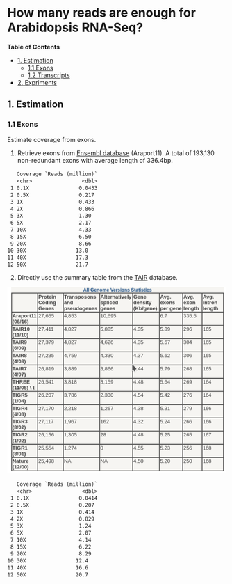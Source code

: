 # How many reads are enough for Arabidopsis RNA-Seq?

<!-- content start -->

**Table of Contents**

- [1. Estimation](#1-Estimation)
    - [1.1 Exons](#11-exons)
    - [1.2 Transcripts](#12-transcripts)
- [2. Expriments](#2-Estimation)

<!-- content end -->

## 1. Estimation

### 1.1 Exons

Estimate coverage from exons. 

1. Retrieve exons from [Ensembl database](ftp://ftp.ensemblgenomes.org/pub/plants/release-42/fasta/arabidopsis_thaliana/cdna/Arabidopsis_thaliana.TAIR10.cdna.all.fa.gz) (Araport11). A total of 193,130 non-redundant exons with average length of 336.4bp.

```
   Coverage `Reads (million)`
   <chr>                <dbl>
 1 0.1X                0.0433
 2 0.5X                0.217 
 3 1X                  0.433 
 4 2X                  0.866 
 5 3X                  1.30  
 6 5X                  2.17  
 7 10X                 4.33  
 8 15X                 6.50  
 9 20X                 8.66  
10 30X                13.0   
11 40X                17.3   
12 50X                21.7   
```

2. Directly use the summary table from the [TAIR](https://arabidopsis.org/portals/genAnnotation/gene_structural_annotation/annotation_data.jsp) database.

![TAIR_genome_summary](results/TAIR_genome_summary.png)

```
   Coverage `Reads (million)`
   <chr>                <dbl>
 1 0.1X                0.0414
 2 0.5X                0.207 
 3 1X                  0.414 
 4 2X                  0.829 
 5 3X                  1.24  
 6 5X                  2.07  
 7 10X                 4.14  
 8 15X                 6.22  
 9 20X                 8.29  
10 30X                12.4   
11 40X                16.6   
12 50X                20.7   
```

